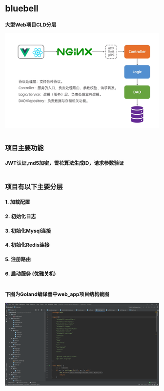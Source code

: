 # bluebell </br>

### 大型Web项目CLD分层 </br>
<img src="https://github.com/Brighteststars/bluebell/blob/master/images/serve.png" /> </br></br>

## 项目主要功能 </br>
### JWT认证,md5加密，雪花算法生成ID，请求参数验证 </br> </br>

## 项目有以下主要分层 </br>
### 1. 加载配置 </br>
### 2. 初始化日志 </br>
### 3. 初始化Mysql连接  </br>
### 4. 初始化Redis连接 </br>
### 5. 注册路由 </br>
### 6. 启动服务 (优雅关机) </br> </br>
### 下图为Goland编译器中web_app项目结构截图
<img src="https://github.com/Brighteststars/bluebell/blob/master/images/bluebell.jpg" /> </br></br>


